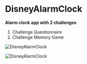 # DisneyAlarmClock
**Alarm clock app with 2 challenges**


1. Challenge Questionnaire
2. Challenge Memory Game
 

![DisneyAlarmClock](https://user-images.githubusercontent.com/59604062/131464835-dbd8a0a9-9021-496e-ae55-7cd139f82cf0.png)
                                                 
                                                    

![DisneyAlarmClock ](https://user-images.githubusercontent.com/59604062/131464843-e5450433-f91e-411a-9cad-2970a407d1b9.png)

